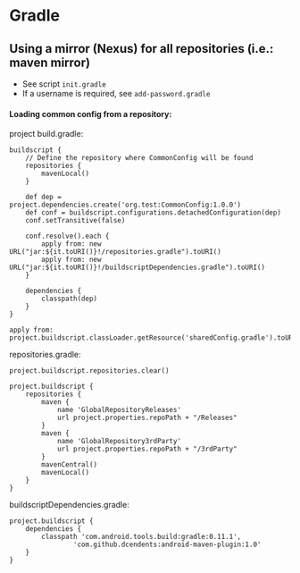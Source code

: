 Gradle
======

## Using a mirror (Nexus) for all repositories (i.e.: maven mirror)

  - See script `init.gradle`
  - If a username is required, see `add-password.gradle`


#### Loading common config from a repository: 

project build.gradle:

	buildscript { 
		// Define the repository where CommonConfig will be found
		repositories {
			mavenLocal()
		}

		def dep = project.dependencies.create('org.test:CommonConfig:1.0.0')
		def conf = buildscript.configurations.detachedConfiguration(dep)
		conf.setTransitive(false)
		
		conf.resolve().each {
			apply from: new URL("jar:${it.toURI()}!/repositories.gradle").toURI()
			apply from: new URL("jar:${it.toURI()}!/buildscriptDependencies.gradle").toURI()
		}
		
		dependencies {
			classpath(dep)
		}
	}

	apply from: project.buildscript.classLoader.getResource('sharedConfig.gradle').toURI()


repositories.gradle:

	project.buildscript.repositories.clear()

	project.buildscript {
		repositories {
			maven {
				name 'GlobalRepositoryReleases'
				url project.properties.repoPath + "/Releases"
			}
			maven {
				name 'GlobalRepository3rdParty'
				url project.properties.repoPath + "/3rdParty"
			}
			mavenCentral()
			mavenLocal()
		}
	}

buildscriptDependencies.gradle:

	project.buildscript {
		dependencies {
			classpath 'com.android.tools.build:gradle:0.11.1',
					'com.github.dcendents:android-maven-plugin:1.0'
		}
	}
